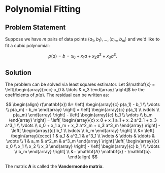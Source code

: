 # Polynomial Fitting

## Problem Statement

Suppose we have $m$ pairs of data points $(a_1, \ b_1), \ldots, (a_m, \ b_m)$ and we'd like to fit a cubic polynomial:

$$
p(a) = b = x_0 + x_1 a + x_2 a^2 + x_3 a^3.
$$

## Solution

The problem can be solved via least squares estimator. Let $\mathbf{x} = \left[\begin{array}{ccc} x_0 & \ldots & x_3 \end{array} \right]$ be the coefficients of $p(a)$. The residual can be written as:

$$
\begin{align}
r(\mathbf{x}) &= 
\left[
\begin{array}{c}
p(a_1) - b_1 \\
\vdots \\
p(a_m) - b_m
\end{array}
\right] = 
\left[
\begin{array}{c}
p(a_1) \\
\vdots \\
p(a_m)
\end{array}
\right] - 
\left[
\begin{array}{c}
b_1 \\
\vdots \\
b_m
\end{array}
\right] = 
\left[
\begin{array}{c}
x_0 + x_1 a_1 + x_2 a^2_1 + x_3 a^3_1 \\
\vdots \\
x_0 + x_1 a_m + x_2 a^2_m + x_3 a^3_m
\end{array}
\right] - 
\left[
\begin{array}{c}
b_1 \\
\vdots \\
b_m
\end{array}
\right] \\ 
&= 
\left[
\begin{array}{cccc}
1 & a_1 & a^2_1 & a^3_1 \\
\vdots & \ddots & \ddots & \vdots \\
1 & a_m & a^2_m & a^3_m
\end{array}
\right]
\left[
\begin{array}{c}
x_0 \\
x_1 \\
x_2 \\
x_3
\end{array}
\right] - 
\left[
\begin{array}{c}
b_1 \\
\vdots \\
b_m
\end{array}
\right] \\
&= \mathbf{A} \mathbf{x} - \mathbf{b}.
\end{align}
$$

The matrix $\mathbf{A}$ is called the **Vandermonde matrix**.